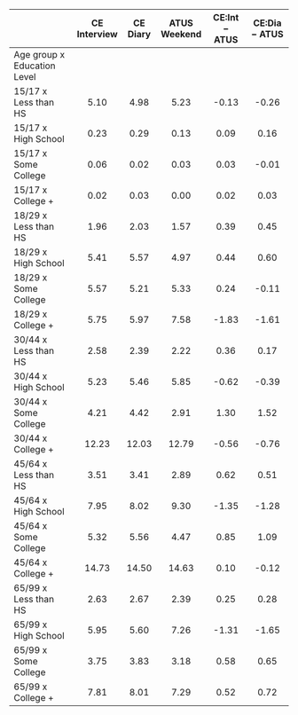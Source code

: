 
|                      | CE<br>Interview |  CE<br>Diary | ATUS<br>Weekend | CE:Int &minus; ATUS | CE:Dia &minus; ATUS |
| -------------------- | :----------: | :----------: | :----------: | :----------: | :----------: |
| Age group x Education Level |              |              |              |              |              |
| 15/17 x Less than HS |         5.10 |         4.98 |         5.23 |        -0.13 |        -0.26 |
| 15/17 x High School  |         0.23 |         0.29 |         0.13 |         0.09 |         0.16 |
| 15/17 x Some College |         0.06 |         0.02 |         0.03 |         0.03 |        -0.01 |
| 15/17 x College +    |         0.02 |         0.03 |         0.00 |         0.02 |         0.03 |
| 18/29 x Less than HS |         1.96 |         2.03 |         1.57 |         0.39 |         0.45 |
| 18/29 x High School  |         5.41 |         5.57 |         4.97 |         0.44 |         0.60 |
| 18/29 x Some College |         5.57 |         5.21 |         5.33 |         0.24 |        -0.11 |
| 18/29 x College +    |         5.75 |         5.97 |         7.58 |        -1.83 |        -1.61 |
| 30/44 x Less than HS |         2.58 |         2.39 |         2.22 |         0.36 |         0.17 |
| 30/44 x High School  |         5.23 |         5.46 |         5.85 |        -0.62 |        -0.39 |
| 30/44 x Some College |         4.21 |         4.42 |         2.91 |         1.30 |         1.52 |
| 30/44 x College +    |        12.23 |        12.03 |        12.79 |        -0.56 |        -0.76 |
| 45/64 x Less than HS |         3.51 |         3.41 |         2.89 |         0.62 |         0.51 |
| 45/64 x High School  |         7.95 |         8.02 |         9.30 |        -1.35 |        -1.28 |
| 45/64 x Some College |         5.32 |         5.56 |         4.47 |         0.85 |         1.09 |
| 45/64 x College +    |        14.73 |        14.50 |        14.63 |         0.10 |        -0.12 |
| 65/99 x Less than HS |         2.63 |         2.67 |         2.39 |         0.25 |         0.28 |
| 65/99 x High School  |         5.95 |         5.60 |         7.26 |        -1.31 |        -1.65 |
| 65/99 x Some College |         3.75 |         3.83 |         3.18 |         0.58 |         0.65 |
| 65/99 x College +    |         7.81 |         8.01 |         7.29 |         0.52 |         0.72 |

